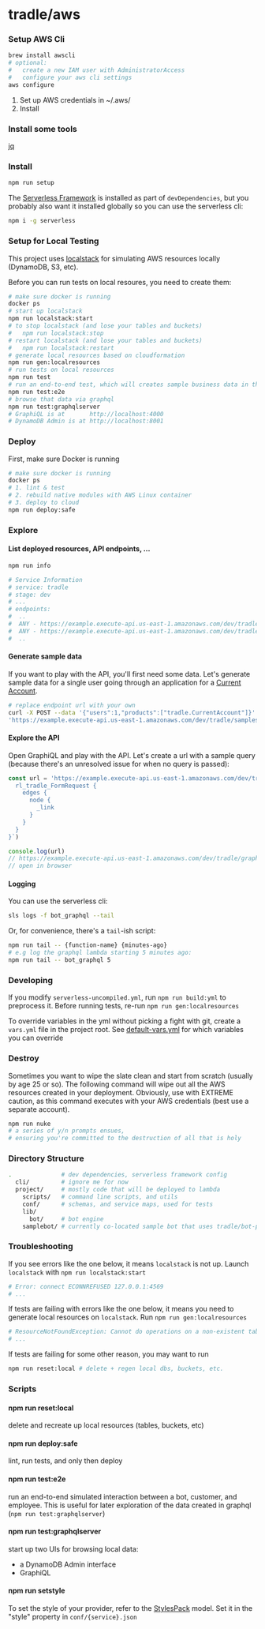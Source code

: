 
# tradle/aws

### Setup AWS Cli

```sh
brew install awscli
# optional:
#   create a new IAM user with AdministratorAccess
#   configure your aws cli settings
aws configure
```

1. Set up AWS credentials in ~/.aws/
2. Install 

### Install some tools

[jq](https://stedolan.github.io/jq/download/)

### Install

```sh
npm run setup
```

The [Serverless Framework](https://github.com/serverless/serverless) is installed as part of `devDependencies`, but you probably also want it installed globally so you can use the serverless cli:

```sh
npm i -g serverless
```

### Setup for Local Testing

This project uses [localstack](https://github.com/localstack/localstack) for simulating AWS resources locally (DynamoDB, S3, etc).

Before you can run tests on local resoures, you need to create them:

```sh
# make sure docker is running
docker ps
# start up localstack
npm run localstack:start
# to stop localstack (and lose your tables and buckets)
#   npm run localstack:stop
# restart localstack (and lose your tables and buckets)
#   npm run localstack:restart
# generate local resources based on cloudformation
npm run gen:localresources
# run tests on local resources
npm run test
# run an end-to-end test, which will creates sample business data in the process
npm run test:e2e
# browse that data via graphql
npm run test:graphqlserver
# GraphiQL is at       http://localhost:4000
# DynamoDB Admin is at http://localhost:8001
```

### Deploy

First, make sure Docker is running

```sh
# make sure docker is running
docker ps
# 1. lint & test
# 2. rebuild native modules with AWS Linux container
# 3. deploy to cloud
npm run deploy:safe
```

### Explore

#### List deployed resources, API endpoints, ...

```sh
npm run info

# Service Information
# service: tradle
# stage: dev
# ...
# endpoints:
#  ..
#  ANY - https://example.execute-api.us-east-1.amazonaws.com/dev/tradle/graphql
#  ANY - https://example.execute-api.us-east-1.amazonaws.com/dev/tradle/samples
#  ..
```

#### Generate sample data

If you want to play with the API, you'll first need some data. Let's generate sample data for a single user going through an application for a [Current Account](https://github.com/tradle/custom-models/blob/master/models/tradle.CurrentAccount.json).

```sh
# replace endpoint url with your own
curl -X POST --data '{"users":1,"products":["tradle.CurrentAccount"]}' \
'https://example.execute-api.us-east-1.amazonaws.com/dev/tradle/samples'
```

#### Explore the API

Open GraphiQL and play with the API. Let's create a url with a sample query (because there's an unresolved issue for when no query is passed):

```js
const url = 'https://example.execute-api.us-east-1.amazonaws.com/dev/tradle/graphql?query=' + encodeURIComponent(`{
  rl_tradle_FormRequest {
    edges {
      node {
        _link
      }
    }
  }
}`)

console.log(url)
// https://example.execute-api.us-east-1.amazonaws.com/dev/tradle/graphql?query=%7B%0A%20%20rl_tradle_FormRequest%20%7B%0A%20%20%20%20edges%20%7B%0A%20%20%20%20%20%20node%20%7B%0A%20%20%20%20%20%20%20%20_link%0A%20%20%20%20%20%20%7D%0A%20%20%20%20%7D%0A%20%20%7D%0A%7D
// open in browser
```

#### Logging

You can use the serverless cli:

```sh
sls logs -f bot_graphql --tail
```

Or, for convenience, there's a `tail`-ish script:

```sh
npm run tail -- {function-name} {minutes-ago}
# e.g log the graphql lambda starting 5 minutes ago:
npm run tail -- bot_graphql 5
```

### Developing

If you modify `serverless-uncompiled.yml`, run `npm run build:yml` to preprocess it. Before running tests, re-run `npm run gen:localresources`

To override variables in the yml without picking a fight with git, create a `vars.yml` file in the project root. See [default-vars.yml](./default-vars.yml) for which variables you can override

### Destroy

Sometimes you want to wipe the slate clean and start from scratch (usually by age 25 or so). The following command will wipe out all the AWS resources created in your deployment. Obviously, use with EXTREME caution, as this command executes with your AWS credentials (best use a separate account).

```sh
npm run nuke
# a series of y/n prompts ensues, 
# ensuring you're committed to the destruction of all that is holy
```

### Directory Structure

```sh
.              # dev dependencies, serverless framework config
  cli/         # ignore me for now
  project/     # mostly code that will be deployed to lambda
    scripts/   # command line scripts, and utils
    conf/      # schemas, and service maps, used for tests
    lib/
      bot/     # bot engine
    samplebot/ # currently co-located sample bot that uses tradle/bot-products#modeled
```

### Troubleshooting

If you see errors like the one below, it means `localstack` is not up. Launch `localstack` with `npm run localstack:start`

```sh
# Error: connect ECONNREFUSED 127.0.0.1:4569
# ...
```

If tests are failing with errors like the one below, it means you need to generate local resources on `localstack`. Run `npm run gen:localresources`

```sh
# ResourceNotFoundException: Cannot do operations on a non-existent table
# ...
```

If tests are failing for some other reason, you may want to run
```sh
npm run reset:local # delete + regen local dbs, buckets, etc.
```

### Scripts

#### npm run reset:local

delete and recreate up local resources (tables, buckets, etc)

#### npm run deploy:safe

lint, run tests, and only then deploy

#### npm run test:e2e

run an end-to-end simulated interaction between a bot, customer, and employee. This is useful for later exploration of the data created in graphql (`npm run test:graphqlserver`)

#### npm run test:graphqlserver

start up two UIs for browsing local data:
- a DynamoDB Admin interface
- GraphiQL

#### npm run setstyle

To set the style of your provider, refer to the [StylesPack](https://github.com/tradle/models/blob/master/models/tradle.StylesPack.json) model. Set it in the "style" property in `conf/{service}.json`
